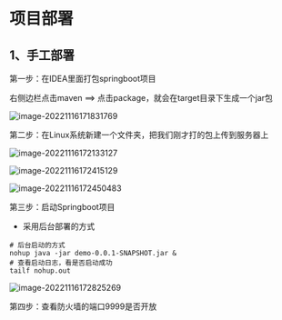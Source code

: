 # 项目部署

## 1、手工部署

第一步：在IDEA里面打包springboot项目

右侧边栏点击maven ==> 点击package，就会在target目录下生成一个jar包

![image-20221116171831769](https://edu-1328.oss-cn-hangzhou.aliyuncs.com/img/image-20221116171831769.png)

第二步：在Linux系统新建一个文件夹，把我们刚才打的包上传到服务器上

![image-20221116172133127](https://edu-1328.oss-cn-hangzhou.aliyuncs.com/img/image-20221116172133127.png)

![image-20221116172415129](https://edu-1328.oss-cn-hangzhou.aliyuncs.com/img/image-20221116172415129.png)

![image-20221116172450483](https://edu-1328.oss-cn-hangzhou.aliyuncs.com/img/image-20221116172450483.png)

第三步：启动Springboot项目

- 采用后台部署的方式

```shell
# 后台启动的方式
nohup java -jar demo-0.0.1-SNAPSHOT.jar &
# 查看启动日志，看是否启动成功
tailf nohup.out
```



![image-20221116172825269](https://edu-1328.oss-cn-hangzhou.aliyuncs.com/img/image-20221116172825269.png)

第四步：查看防火墙的端口9999是否开放

```shell
```

